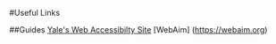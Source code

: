 #Useful Links 

##Guides
[Yale's Web Accessibilty Site](https://usability.yale.edu/web-accessibility/)
[WebAim] (https://webaim.org)

